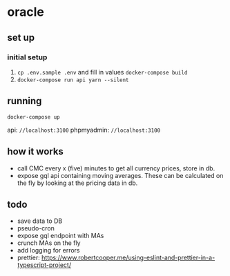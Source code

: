 # oracle

## set up

### initial setup

1. `cp .env.sample .env` and fill in values
`docker-compose build`
2. `docker-compose run api yarn --silent`


## running

`docker-compose up`

api: `//localhost:3100`
phpmyadmin: `//localhost:3100`

## how it works

- call CMC every x (five) minutes to get all currency prices, store in db.
- expose gql api containing moving averages. These can be calculated on the fly by looking at the pricing data in db.

## todo

- save data to DB
- pseudo-cron
- expose gql endpoint with MAs
- crunch MAs on the fly
- add logging for errors
- prettier: https://www.robertcooper.me/using-eslint-and-prettier-in-a-typescript-project/